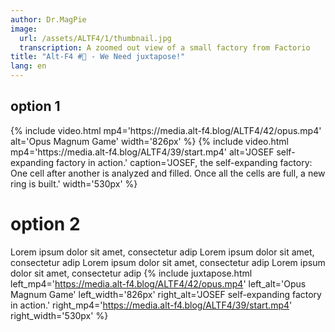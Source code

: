 ```yaml
---
author: Dr.MagPie
image:
  url: /assets/ALTF4/1/thumbnail.jpg
  transcription: A zoomed out view of a small factory from Factorio
title: "Alt-F4 #🤔 - We Need juxtapose!"
lang: en
---
```


## option 1

<div class="flex ">
{% include video.html mp4='https://media.alt-f4.blog/ALTF4/42/opus.mp4' alt='Opus Magnum Game' width='826px' %}
{% include video.html mp4='https://media.alt-f4.blog/ALTF4/39/start.mp4' alt='JOSEF self-expanding factory in action.' caption='JOSEF, the self-expanding factory: One cell after another is analyzed and filled. Once all the cells are full, a new ring is built.' width='530px' %}

</div>

# option 2

Lorem ipsum dolor sit amet, consectetur adip
Lorem ipsum dolor sit amet, consectetur adip
Lorem ipsum dolor sit amet, consectetur adip
Lorem ipsum dolor sit amet, consectetur adip
{% include juxtapose.html left_mp4='https://media.alt-f4.blog/ALTF4/42/opus.mp4' left_alt='Opus Magnum Game' left_width='826px' right_alt='JOSEF self-expanding factory in action.' right_mp4='https://media.alt-f4.blog/ALTF4/39/start.mp4' right_width='530px' %}
